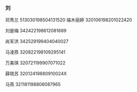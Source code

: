 ### 刘

邓秀兰 513030198504131520
端木丽婷 320106198201022420

刘是梅 342422198612081689

尚军洪 342529199404040027

马凌燕 320822198109295141

万美琪 320721199907071022

薛晓苏 32012419880910024X

马燕 321181198806087965
